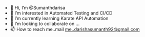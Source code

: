 - 👋 Hi, I’m @Sumanthdarisa
- 👀 I’m interested in Automated Testing and CI/CD
- 🌱 I’m currently learning Karate API Automation
- 💞️ I’m looking to collaborate on ...
- 📫 How to reach me..mail me..darishasumanth92@gmail.com

<!---
Sumanthdarisa/Sumanthdarisa is a ✨ special ✨ repository because its `README.md` (this file) appears on your GitHub profile.
You can click the Preview link to take a look at your changes.
--->
